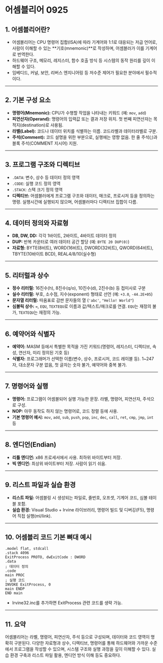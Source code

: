 # 어셈블리어 0925

## 1. 어셈블리어란?
- 어셈블리어는 CPU 명령어 집합(ISA)에 따라 기계어와 1:1로 대응되는 저급 언어로, 사람이 이해할 수 있는 **기호(mnemonic)**로 작성하며, 어셈블러가 이를 기계어로 번역한다.
- 하드웨어 구조, 메모리, 레지스터, 함수 호출 방식 등 시스템의 동작 원리를 깊이 이해할 수 있다.
- 임베디드, 커널, 보안, 리버스 엔지니어링 등 저수준 제어가 필요한 분야에서 필수적이다.

---

## 2. 기본 구성 요소
- **명령어(Mnemonic):** CPU가 수행할 작업을 나타내는 키워드 (예: `mov`, `add`)
- **피연산자(Operand):** 명령어의 입력값 또는 결과 저장 위치. 첫 번째 피연산자는 목적지(destination)로 사용됨.
- **라벨(Label):** 코드나 데이터 위치를 식별하는 이름. 코드라벨과 데이터라벨로 구분.
- **주석(Comment):** 코드 설명을 위한 부분으로, 실행에는 영향 없음. 한 줄 주석(;)과 블록 주석(COMMENT 지시어) 지원.

---

## 3. 프로그램 구조와 디렉티브
- `.DATA`: 변수, 상수 등 데이터 정의 영역
- `.CODE`: 실행 코드 정의 영역
- `.STACK`: 스택 크기 정의 영역
- **디렉티브:** 어셈블러에게 프로그램 구조와 데이터, 매크로, 프로시저 등을 정의하는 명령. 실행시간에 실행되지 않으며, 어셈블러마다 디렉티브 집합이 다름.

---

## 4. 데이터 정의와 자료형
- **DB, DW, DD:** 각각 1바이트, 2바이트, 4바이트 데이터 정의
- **DUP:** 반복 카운터로 여러 데이터 공간 할당 (예: `BYTE 20 DUP(0)`)
- **자료형:** BYTE(8비트), WORD(16비트), DWORD(32비트), QWORD(64비트), TBYTE(10바이트 BCD), REAL4/8/10(실수형)

---

## 5. 리터럴과 상수
- **정수 리터럴:** 16진수(h), 8진수(q/o), 10진수(d), 2진수(b) 등 접미사로 구분
- **실수 리터럴:** 부호, 소수점, 지수(exponent) 형태로 선언 (예: `+3.0`, `-44.2E+05`)
- **문자열 리터럴:** 따옴표로 감싼 문자들의 열 (`'abc'`, `"Hello! World"`)
- **심볼릭 상수:** `=`, `EQU`, `TEXTEQU`로 이름과 값/텍스트/매크로를 연결. `EQU`는 재정의 불가, `TEXTEQU`는 재정의 가능.

---

## 6. 예약어와 식별자
- **예약어:** MASM 등에서 특별한 목적을 가진 키워드(명령어, 레지스터, 디렉티브, 속성, 연산자, 미리 정의된 기호 등)
- **식별자:** 프로그래머가 선택한 이름(변수, 상수, 프로시저, 코드 레이블 등). 1~247자, 대소문자 구분 없음, 첫 글자는 숫자 불가, 예약어와 중복 불가.

---

## 7. 명령어와 실행
- **명령어:** 프로그램이 어셈블되어 실행 가능한 문장. 라벨, 명령어, 피연산자, 주석으로 구성.
- **NOP:** 아무 동작도 하지 않는 명령어로, 코드 정렬 등에 사용.
- **기본 명령어 예시:** `mov`, `add`, `sub`, `push`, `pop`, `inc`, `dec`, `call`, `ret`, `cmp`, `jmp`, `int` 등

---

## 8. 엔디언(Endian)
- **리틀 엔디언:** x86 프로세서에서 사용. 최하위 바이트부터 저장.
- **빅 엔디언:** 최상위 바이트부터 저장. 사람이 읽기 쉬움.

---

## 9. 리스트 파일과 실습 환경
- **리스트 파일:** 어셈블링 시 생성되는 파일로, 줄번호, 오프셋, 기계어 코드, 심볼 테이블 포함.
- **실습 환경:** Visual Studio + Irvine 라이브러리, 명령어 빌드 및 디버깅(F5), 명령어 직접 실행(ml/link).

---

## 10. 어셈블리 코드 기본 뼈대 예시
```.386
.model flat, stdcall
.stack 4096
ExitProcess PROTO, dwExitCode : DWORD
.data
; 데이터 정의
.code
main PROC
; 실행 코드
INVOKE ExitProcess, 0
main ENDP
END main
```
- Irvine32.inc를 추가하면 ExitProcess 관련 코드를 생략 가능.

---

## 11. 요약
어셈블리어는 라벨, 명령어, 피연산자, 주석 등으로 구성되며, 데이터와 코드 영역이 명확히 구분된다. 다양한 자료형과 상수, 디렉티브, 명령어를 통해 하드웨어와 가까운 수준에서 프로그램을 작성할 수 있으며, 시스템 구조와 실행 과정을 깊이 이해할 수 있다. 실습 환경 구축과 리스트 파일 활용, 엔디언 방식 이해 등도 중요하다.
